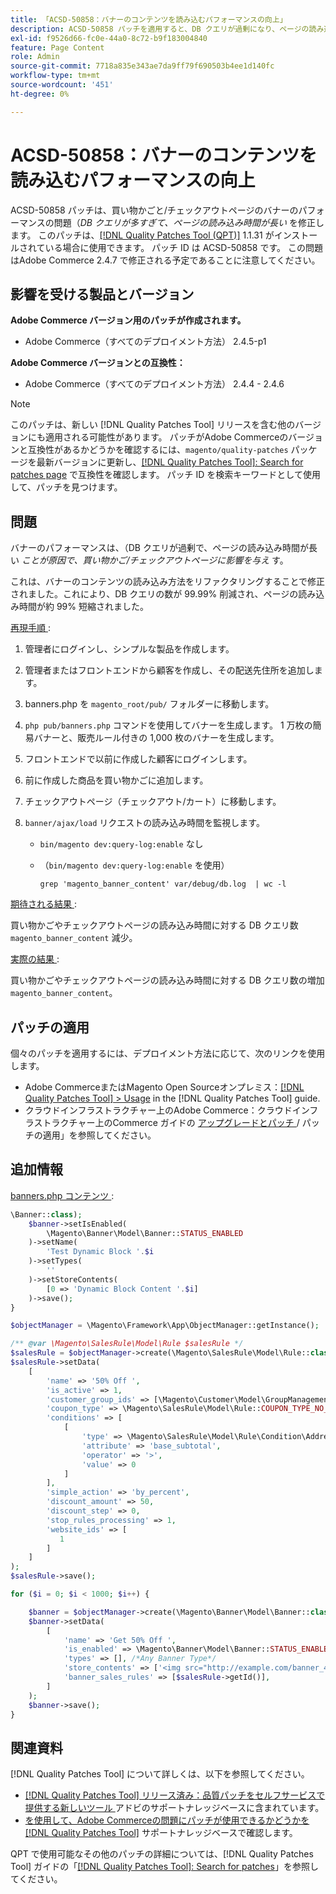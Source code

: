 ```yaml
---
title: 「ACSD-50858：バナーのコンテンツを読み込むパフォーマンスの向上」
description: ACSD-50858 パッチを適用すると、DB クエリが過剰になり、ページの読み込み時間が長くなることで、買い物かごやチェックアウトページでバナーのパフォーマンスが影響を受けるAdobe Commerceの問題を修正できます。
exl-id: f9526d66-fc0e-44a0-8c72-b9f183004840
feature: Page Content
role: Admin
source-git-commit: 7718a835e343ae7da9ff79f690503b4ee1d140fc
workflow-type: tm+mt
source-wordcount: '451'
ht-degree: 0%

---
```


# ACSD-50858：バナーのコンテンツを読み込むパフォーマンスの向上

ACSD-50858 パッチは、買い物かごと/チェックアウトページのバナーのパフォーマンスの問題（*DB クエリが多すぎて、ページの読み込み時間が長い* を修正します。 このパッチは、[[!DNL Quality Patches Tool (QPT)]](/help/announcements/adobe-commerce-announcements/magento-quality-patches-released-new-tool-to-self-serve-quality-patches.md) 1.1.31 がインストールされている場合に使用できます。 パッチ ID は ACSD-50858 です。 この問題はAdobe Commerce 2.4.7 で修正される予定であることに注意してください。

## 影響を受ける製品とバージョン

**Adobe Commerce バージョン用のパッチが作成されます。**

* Adobe Commerce（すべてのデプロイメント方法） 2.4.5-p1

**Adobe Commerce バージョンとの互換性：**

* Adobe Commerce（すべてのデプロイメント方法） 2.4.4 - 2.4.6

>[!NOTE]
>
>このパッチは、新しい [!DNL Quality Patches Tool] リリースを含む他のバージョンにも適用される可能性があります。 パッチがAdobe Commerceのバージョンと互換性があるかどうかを確認するには、`magento/quality-patches` パッケージを最新バージョンに更新し、[[!DNL Quality Patches Tool]: Search for patches page](https://experienceleague.adobe.com/tools/commerce-quality-patches/index.html?lang=ja) で互換性を確認します。 パッチ ID を検索キーワードとして使用して、パッチを見つけます。

## 問題

バナーのパフォーマンスは、（DB クエリが過剰で、ページの読み込み時間が長い *ことが原因で、買い物かご/チェックアウトページに影響を与え* す。

これは、バナーのコンテンツの読み込み方法をリファクタリングすることで修正されました。これにより、DB クエリの数が 99.99% 削減され、ページの読み込み時間が約 99% 短縮されました。

<u> 再現手順 </u>:

1. 管理者にログインし、シンプルな製品を作成します。
1. 管理者またはフロントエンドから顧客を作成し、その配送先住所を追加します。
1. banners.php を `magento_root/pub/` フォルダーに移動します。
1. `php pub/banners.php` コマンドを使用してバナーを生成します。 1 万枚の簡易バナーと、販売ルール付きの 1,000 枚のバナーを生成します。
1. フロントエンドで以前に作成した顧客にログインします。
1. 前に作成した商品を買い物かごに追加します。
1. チェックアウトページ（チェックアウト/カート）に移動します。
1. `banner/ajax/load` リクエストの読み込み時間を監視します。

   * `bin/magento dev:query-log:enable` なし
   * （`bin/magento dev:query-log:enable` を使用）

     ```
     grep 'magento_banner_content' var/debug/db.log  | wc -l
     ```

<u> 期待される結果 </u>:

買い物かごやチェックアウトページの読み込み時間に対する DB クエリ数 `magento_banner_content` 減少。

<u> 実際の結果 </u>:

買い物かごやチェックアウトページの読み込み時間に対する DB クエリ数の増加 `magento_banner_content`。

## パッチの適用

個々のパッチを適用するには、デプロイメント方法に応じて、次のリンクを使用します。

* Adobe CommerceまたはMagento Open Sourceオンプレミス：[[!DNL Quality Patches Tool] > Usage](https://experienceleague.adobe.com/docs/commerce-operations/tools/quality-patches-tool/usage.html?lang=ja) in the [!DNL Quality Patches Tool] guide.
* クラウドインフラストラクチャー上のAdobe Commerce：クラウドインフラストラクチャー上のCommerce ガイドの [ アップグレードとパッチ ](https://experienceleague.adobe.com/docs/commerce-cloud-service/user-guide/develop/upgrade/apply-patches.html?lang=ja)/ パッチの適用」を参照してください。

## 追加情報

<u>banners.php コンテンツ </u>:

```php
\Banner::class);
    $banner->setIsEnabled(
        \Magento\Banner\Model\Banner::STATUS_ENABLED
    )->setName(
        'Test Dynamic Block '.$i
    )->setTypes(
        ''
    )->setStoreContents(
        [0 => 'Dynamic Block Content '.$i]
    )->save();
}

$objectManager = \Magento\Framework\App\ObjectManager::getInstance();

/** @var \Magento\SalesRule\Model\Rule $salesRule */
$salesRule = $objectManager->create(\Magento\SalesRule\Model\Rule::class);
$salesRule->setData(
    [
        'name' => '50% Off ',
        'is_active' => 1,
        'customer_group_ids' => [\Magento\Customer\Model\GroupManagement::NOT_LOGGED_IN_ID],
        'coupon_type' => \Magento\SalesRule\Model\Rule::COUPON_TYPE_NO_COUPON,
        'conditions' => [
            [
                'type' => \Magento\SalesRule\Model\Rule\Condition\Address::class,
                'attribute' => 'base_subtotal',
                'operator' => '>',
                'value' => 0
            ]
        ],
        'simple_action' => 'by_percent',
        'discount_amount' => 50,
        'discount_step' => 0,
        'stop_rules_processing' => 1,
        'website_ids' => [
           1
        ]
    ]
);
$salesRule->save();

for ($i = 0; $i < 1000; $i++) {

    $banner = $objectManager->create(\Magento\Banner\Model\Banner::class);
    $banner->setData(
        [
            'name' => 'Get 50% Off ',
            'is_enabled' => \Magento\Banner\Model\Banner::STATUS_ENABLED,
            'types' => [], /*Any Banner Type*/
            'store_contents' => ['<img src="http://example.com/banner_40_percent_off.png" />'],
            'banner_sales_rules' => [$salesRule->getId()],
        ]
    );
    $banner->save();
}
```

## 関連資料

[!DNL Quality Patches Tool] について詳しくは、以下を参照してください。

* [[!DNL Quality Patches Tool]  リリース済み：品質パッチをセルフサービスで提供する新しいツール ](/help/announcements/adobe-commerce-announcements/magento-quality-patches-released-new-tool-to-self-serve-quality-patches.md) アドビのサポートナレッジベースに含まれています。
* [ を使用して、Adobe Commerceの問題にパッチが使用できるかどうかを  [!DNL Quality Patches Tool]](/help/support-tools/patches-available-in-qpt-tool/check-patch-for-magento-issue-with-magento-quality-patches.md) サポートナレッジベースで確認します。

QPT で使用可能なその他のパッチの詳細については、[!DNL Quality Patches Tool] ガイドの「[[!DNL Quality Patches Tool]: Search for patches](https://experienceleague.adobe.com/tools/commerce-quality-patches/index.html?lang=ja)」を参照してください。
